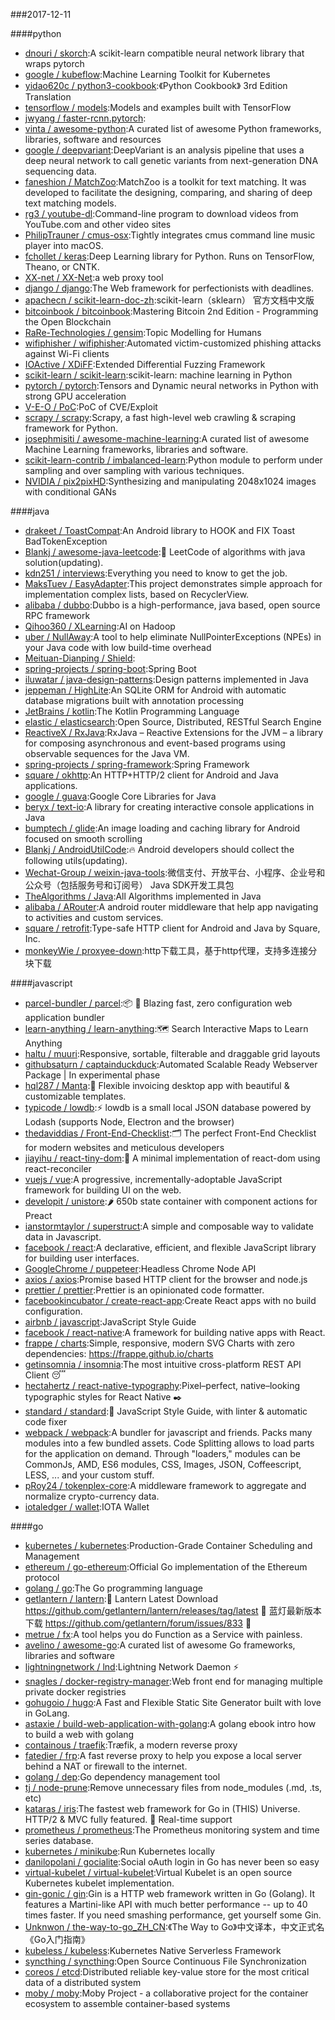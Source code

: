 ###2017-12-11

####python
* [dnouri / skorch](https://github.com/dnouri/skorch):A scikit-learn compatible neural network library that wraps pytorch
* [google / kubeflow](https://github.com/google/kubeflow):Machine Learning Toolkit for Kubernetes
* [yidao620c / python3-cookbook](https://github.com/yidao620c/python3-cookbook):《Python Cookbook》 3rd Edition Translation
* [tensorflow / models](https://github.com/tensorflow/models):Models and examples built with TensorFlow
* [jwyang / faster-rcnn.pytorch](https://github.com/jwyang/faster-rcnn.pytorch):
* [vinta / awesome-python](https://github.com/vinta/awesome-python):A curated list of awesome Python frameworks, libraries, software and resources
* [google / deepvariant](https://github.com/google/deepvariant):DeepVariant is an analysis pipeline that uses a deep neural network to call genetic variants from next-generation DNA sequencing data.
* [faneshion / MatchZoo](https://github.com/faneshion/MatchZoo):MatchZoo is a toolkit for text matching. It was developed to facilitate the designing, comparing, and sharing of deep text matching models.
* [rg3 / youtube-dl](https://github.com/rg3/youtube-dl):Command-line program to download videos from YouTube.com and other video sites
* [PhilipTrauner / cmus-osx](https://github.com/PhilipTrauner/cmus-osx):Tightly integrates cmus command line music player into macOS.
* [fchollet / keras](https://github.com/fchollet/keras):Deep Learning library for Python. Runs on TensorFlow, Theano, or CNTK.
* [XX-net / XX-Net](https://github.com/XX-net/XX-Net):a web proxy tool
* [django / django](https://github.com/django/django):The Web framework for perfectionists with deadlines.
* [apachecn / scikit-learn-doc-zh](https://github.com/apachecn/scikit-learn-doc-zh):scikit-learn（sklearn） 官方文档中文版
* [bitcoinbook / bitcoinbook](https://github.com/bitcoinbook/bitcoinbook):Mastering Bitcoin 2nd Edition - Programming the Open Blockchain
* [RaRe-Technologies / gensim](https://github.com/RaRe-Technologies/gensim):Topic Modelling for Humans
* [wifiphisher / wifiphisher](https://github.com/wifiphisher/wifiphisher):Automated victim-customized phishing attacks against Wi-Fi clients
* [IOActive / XDiFF](https://github.com/IOActive/XDiFF):Extended Differential Fuzzing Framework
* [scikit-learn / scikit-learn](https://github.com/scikit-learn/scikit-learn):scikit-learn: machine learning in Python
* [pytorch / pytorch](https://github.com/pytorch/pytorch):Tensors and Dynamic neural networks in Python with strong GPU acceleration
* [V-E-O / PoC](https://github.com/V-E-O/PoC):PoC of CVE/Exploit
* [scrapy / scrapy](https://github.com/scrapy/scrapy):Scrapy, a fast high-level web crawling & scraping framework for Python.
* [josephmisiti / awesome-machine-learning](https://github.com/josephmisiti/awesome-machine-learning):A curated list of awesome Machine Learning frameworks, libraries and software.
* [scikit-learn-contrib / imbalanced-learn](https://github.com/scikit-learn-contrib/imbalanced-learn):Python module to perform under sampling and over sampling with various techniques.
* [NVIDIA / pix2pixHD](https://github.com/NVIDIA/pix2pixHD):Synthesizing and manipulating 2048x1024 images with conditional GANs

####java
* [drakeet / ToastCompat](https://github.com/drakeet/ToastCompat):An Android library to HOOK and FIX Toast BadTokenException
* [Blankj / awesome-java-leetcode](https://github.com/Blankj/awesome-java-leetcode):👑 LeetCode of algorithms with java solution(updating).
* [kdn251 / interviews](https://github.com/kdn251/interviews):Everything you need to know to get the job.
* [MaksTuev / EasyAdapter](https://github.com/MaksTuev/EasyAdapter):This project demonstrates simple approach for implementation complex lists, based on RecyclerView.
* [alibaba / dubbo](https://github.com/alibaba/dubbo):Dubbo is a high-performance, java based, open source RPC framework
* [Qihoo360 / XLearning](https://github.com/Qihoo360/XLearning):AI on Hadoop
* [uber / NullAway](https://github.com/uber/NullAway):A tool to help eliminate NullPointerExceptions (NPEs) in your Java code with low build-time overhead
* [Meituan-Dianping / Shield](https://github.com/Meituan-Dianping/Shield):
* [spring-projects / spring-boot](https://github.com/spring-projects/spring-boot):Spring Boot
* [iluwatar / java-design-patterns](https://github.com/iluwatar/java-design-patterns):Design patterns implemented in Java
* [jeppeman / HighLite](https://github.com/jeppeman/HighLite):An SQLite ORM for Android with automatic database migrations built with annotation processing
* [JetBrains / kotlin](https://github.com/JetBrains/kotlin):The Kotlin Programming Language
* [elastic / elasticsearch](https://github.com/elastic/elasticsearch):Open Source, Distributed, RESTful Search Engine
* [ReactiveX / RxJava](https://github.com/ReactiveX/RxJava):RxJava – Reactive Extensions for the JVM – a library for composing asynchronous and event-based programs using observable sequences for the Java VM.
* [spring-projects / spring-framework](https://github.com/spring-projects/spring-framework):Spring Framework
* [square / okhttp](https://github.com/square/okhttp):An HTTP+HTTP/2 client for Android and Java applications.
* [google / guava](https://github.com/google/guava):Google Core Libraries for Java
* [beryx / text-io](https://github.com/beryx/text-io):A library for creating interactive console applications in Java
* [bumptech / glide](https://github.com/bumptech/glide):An image loading and caching library for Android focused on smooth scrolling
* [Blankj / AndroidUtilCode](https://github.com/Blankj/AndroidUtilCode):🔥 Android developers should collect the following utils(updating).
* [Wechat-Group / weixin-java-tools](https://github.com/Wechat-Group/weixin-java-tools):微信支付、开放平台、小程序、企业号和公众号（包括服务号和订阅号） Java SDK开发工具包
* [TheAlgorithms / Java](https://github.com/TheAlgorithms/Java):All Algorithms implemented in Java
* [alibaba / ARouter](https://github.com/alibaba/ARouter):A android router middleware that help app navigating to activities and custom services.
* [square / retrofit](https://github.com/square/retrofit):Type-safe HTTP client for Android and Java by Square, Inc.
* [monkeyWie / proxyee-down](https://github.com/monkeyWie/proxyee-down):http下载工具，基于http代理，支持多连接分块下载

####javascript
* [parcel-bundler / parcel](https://github.com/parcel-bundler/parcel):📦 🚀 Blazing fast, zero configuration web application bundler
* [learn-anything / learn-anything](https://github.com/learn-anything/learn-anything):🗺 Search Interactive Maps to Learn Anything
* [haltu / muuri](https://github.com/haltu/muuri):Responsive, sortable, filterable and draggable grid layouts
* [githubsaturn / captainduckduck](https://github.com/githubsaturn/captainduckduck):Automated Scalable Ready Webserver Package | In experimental phase
* [hql287 / Manta](https://github.com/hql287/Manta):🎉 Flexible invoicing desktop app with beautiful & customizable templates.
* [typicode / lowdb](https://github.com/typicode/lowdb):⚡️ lowdb is a small local JSON database powered by Lodash (supports Node, Electron and the browser)
* [thedaviddias / Front-End-Checklist](https://github.com/thedaviddias/Front-End-Checklist):🗂 The perfect Front-End Checklist for modern websites and meticulous developers
* [jiayihu / react-tiny-dom](https://github.com/jiayihu/react-tiny-dom):🍙 A minimal implementation of react-dom using react-reconciler
* [vuejs / vue](https://github.com/vuejs/vue):A progressive, incrementally-adoptable JavaScript framework for building UI on the web.
* [developit / unistore](https://github.com/developit/unistore):🌶 650b state container with component actions for Preact
* [ianstormtaylor / superstruct](https://github.com/ianstormtaylor/superstruct):A simple and composable way to validate data in Javascript.
* [facebook / react](https://github.com/facebook/react):A declarative, efficient, and flexible JavaScript library for building user interfaces.
* [GoogleChrome / puppeteer](https://github.com/GoogleChrome/puppeteer):Headless Chrome Node API
* [axios / axios](https://github.com/axios/axios):Promise based HTTP client for the browser and node.js
* [prettier / prettier](https://github.com/prettier/prettier):Prettier is an opinionated code formatter.
* [facebookincubator / create-react-app](https://github.com/facebookincubator/create-react-app):Create React apps with no build configuration.
* [airbnb / javascript](https://github.com/airbnb/javascript):JavaScript Style Guide
* [facebook / react-native](https://github.com/facebook/react-native):A framework for building native apps with React.
* [frappe / charts](https://github.com/frappe/charts):Simple, responsive, modern SVG Charts with zero dependencies: https://frappe.github.io/charts
* [getinsomnia / insomnia](https://github.com/getinsomnia/insomnia):The most intuitive cross-platform REST API Client 😴
* [hectahertz / react-native-typography](https://github.com/hectahertz/react-native-typography):Pixel–perfect, native–looking typographic styles for React Native ✒️
* [standard / standard](https://github.com/standard/standard):🌟 JavaScript Style Guide, with linter & automatic code fixer
* [webpack / webpack](https://github.com/webpack/webpack):A bundler for javascript and friends. Packs many modules into a few bundled assets. Code Splitting allows to load parts for the application on demand. Through "loaders," modules can be CommonJs, AMD, ES6 modules, CSS, Images, JSON, Coffeescript, LESS, ... and your custom stuff.
* [pRoy24 / tokenplex-core](https://github.com/pRoy24/tokenplex-core):A middleware framework to aggregate and normalize crypto-currency data.
* [iotaledger / wallet](https://github.com/iotaledger/wallet):IOTA Wallet

####go
* [kubernetes / kubernetes](https://github.com/kubernetes/kubernetes):Production-Grade Container Scheduling and Management
* [ethereum / go-ethereum](https://github.com/ethereum/go-ethereum):Official Go implementation of the Ethereum protocol
* [golang / go](https://github.com/golang/go):The Go programming language
* [getlantern / lantern](https://github.com/getlantern/lantern):🔴 Lantern Latest Download https://github.com/getlantern/lantern/releases/tag/latest 🔴 蓝灯最新版本下载 https://github.com/getlantern/forum/issues/833 🔴
* [metrue / fx](https://github.com/metrue/fx):A tool helps you do Function as a Service with painless.
* [avelino / awesome-go](https://github.com/avelino/awesome-go):A curated list of awesome Go frameworks, libraries and software
* [lightningnetwork / lnd](https://github.com/lightningnetwork/lnd):Lightning Network Daemon ⚡️
* [snagles / docker-registry-manager](https://github.com/snagles/docker-registry-manager):Web front end for managing multiple private docker registries
* [gohugoio / hugo](https://github.com/gohugoio/hugo):A Fast and Flexible Static Site Generator built with love in GoLang.
* [astaxie / build-web-application-with-golang](https://github.com/astaxie/build-web-application-with-golang):A golang ebook intro how to build a web with golang
* [containous / traefik](https://github.com/containous/traefik):Træfik, a modern reverse proxy
* [fatedier / frp](https://github.com/fatedier/frp):A fast reverse proxy to help you expose a local server behind a NAT or firewall to the internet.
* [golang / dep](https://github.com/golang/dep):Go dependency management tool
* [tj / node-prune](https://github.com/tj/node-prune):Remove unnecessary files from node_modules (.md, .ts, etc)
* [kataras / iris](https://github.com/kataras/iris):The fastest web framework for Go in (THIS) Universe. HTTP/2 & MVC fully featured. 🎁 Real-time support
* [prometheus / prometheus](https://github.com/prometheus/prometheus):The Prometheus monitoring system and time series database.
* [kubernetes / minikube](https://github.com/kubernetes/minikube):Run Kubernetes locally
* [danilopolani / gocialite](https://github.com/danilopolani/gocialite):Social oAuth login in Go has never been so easy
* [virtual-kubelet / virtual-kubelet](https://github.com/virtual-kubelet/virtual-kubelet):Virtual Kubelet is an open source Kubernetes kubelet implementation.
* [gin-gonic / gin](https://github.com/gin-gonic/gin):Gin is a HTTP web framework written in Go (Golang). It features a Martini-like API with much better performance -- up to 40 times faster. If you need smashing performance, get yourself some Gin.
* [Unknwon / the-way-to-go_ZH_CN](https://github.com/Unknwon/the-way-to-go_ZH_CN):《The Way to Go》中文译本，中文正式名《Go入门指南》
* [kubeless / kubeless](https://github.com/kubeless/kubeless):Kubernetes Native Serverless Framework
* [syncthing / syncthing](https://github.com/syncthing/syncthing):Open Source Continuous File Synchronization
* [coreos / etcd](https://github.com/coreos/etcd):Distributed reliable key-value store for the most critical data of a distributed system
* [moby / moby](https://github.com/moby/moby):Moby Project - a collaborative project for the container ecosystem to assemble container-based systems
